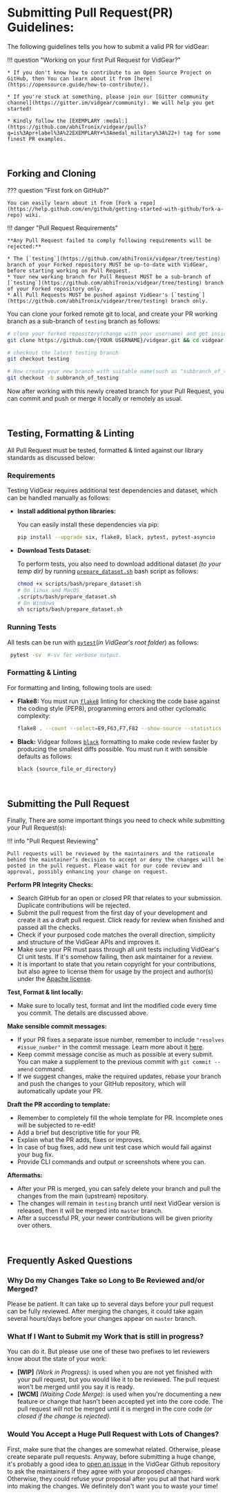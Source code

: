 <!--
===============================================
vidgear library source-code is deployed under the Apache 2.0 License:

Copyright (c) 2019-2020 Abhishek Thakur(@abhiTronix) <abhi.una12@gmail.com>

Licensed under the Apache License, Version 2.0 (the "License");
you may not use this file except in compliance with the License.
You may obtain a copy of the License at

   http://www.apache.org/licenses/LICENSE-2.0

Unless required by applicable law or agreed to in writing, software
distributed under the License is distributed on an "AS IS" BASIS,
WITHOUT WARRANTIES OR CONDITIONS OF ANY KIND, either express or implied.
See the License for the specific language governing permissions and
limitations under the License.
===============================================
-->

# Submitting Pull Request(PR) Guidelines:


The following guidelines tells you how to submit a valid PR for vidGear:

!!! question "Working on your first Pull Request for VidGear?" 

    * If you don't know how to contribute to an Open Source Project on GitHub, then You can learn about it from [here](https://opensource.guide/how-to-contribute/).

    * If you're stuck at something, please join our [Gitter community channel](https://gitter.im/vidgear/community). We will help you get started!

    * Kindly follow the [EXEMPLARY :medal:](https://github.com/abhiTronix/vidgear/pulls?q=is%3Apr+label%3A%22EXEMPLARY+%3Amedal_military%3A%22+) tag for some finest PR examples.


&nbsp; 

## Forking and Cloning

??? question "First fork on GitHub?" 

    You can easily learn about it from [Fork a repo](https://help.github.com/en/github/getting-started-with-github/fork-a-repo) wiki.


!!! danger "Pull Request Requirements"
    
    **Any Pull Request failed to comply following requirements will be rejected:**

    * The [`testing`](https://github.com/abhiTronix/vidgear/tree/testing) branch of your Forked repository MUST be up-to-date with VidGear, before starting working on Pull Request.
    * Your new working branch for Pull Request MUST be a sub-branch of [`testing`](https://github.com/abhiTronix/vidgear/tree/testing) branch of your Forked repository only.
    * All Pull Requests MUST be pushed against VidGear's [`testing`](https://github.com/abhiTronix/vidgear/tree/testing) branch only.



You can clone your forked remote git to local, and create your PR working branch as a sub-branch of `testing` branch as follows:


```sh
# clone your forked repository(change with your username) and get inside
git clone https://github.com/{YOUR USERNAME}/vidgear.git && cd vidgear

# checkout the latest testing branch
git checkout testing

# Now create your new branch with suitable name(such as "subbranch_of_testing")
git checkout -b subbranch_of_testing
```

Now after working with this newly created branch for your Pull Request, you can commit and push or merge it locally or remotely as usual.


&nbsp; 

## Testing, Formatting & Linting


All Pull Request must be tested, formatted & linted against our library standards as discussed below:


### Requirements

Testing VidGear requires additional test dependencies and dataset, which can be handled manually as follows:

* **Install additional python libraries:**
  
    You can easily install these dependencies via pip:

    ```sh
    pip install --upgrade six, flake8, black, pytest, pytest-asyncio
    ```

* **Download Tests Dataset:** 

    To perform tests, you also need to download additional dataset *(to your temp dir)* by running [`prepare_dataset.sh`](https://github.com/abhiTronix/vidgear/blob/testing/scripts/bash/prepare_dataset.sh)  bash script as follows:

    ```sh
    chmod +x scripts/bash/prepare_dataset.sh
    # On linux and MacOS
    .scripts/bash/prepare_dataset.sh
    # On Windows 
    sh scripts/bash/prepare_dataset.sh
    ```

### Running Tests

All tests can be run with [`pytest`](https://docs.pytest.org/en/stable/)(*in VidGear's root folder*) as follows:

   ```sh
    pytest -sv  #-sv for verbose output.
   ```

### Formatting & Linting

For formatting and linting, following tools are used:

* **Flake8:** You must run [`flake8`](https://flake8.pycqa.org/en/latest/manpage.html) linting for checking the code base against the coding style (PEP8), programming errors and other cyclomatic complexity:

    ```sh
    flake8 . --count --select=E9,F63,F7,F82 --show-source --statistics
    ```

* **Black:**  Vidgear follows [`black`](https://github.com/psf/black) formatting to make code review faster by producing the smallest diffs possible. You must run it with sensible defaults as follows: 

    ```sh
    black {source_file_or_directory}
    ```

&nbsp; 

## Submitting the Pull Request

Finally, There are some important things you need to check while submitting your Pull Request(s):


!!! info "Pull Request Reviewing"

    Pull requests will be reviewed by the maintainers and the rationale behind the maintainer’s decision to accept or deny the changes will be posted in the pull request. Please wait for our code review and approval, possibly enhancing your change on request. 


**Perform PR Integrity Checks:** 
    
  * Search GitHub for an open or closed PR that relates to your submission. Duplicate contributions will be rejected.
  * Submit the pull request from the first day of your development and create it as a draft pull request. Click ready for review when finished and passed all the checks.
  * Check if your purposed code matches the overall direction, simplicity and structure of the VidGear APIs and improves it.
  * Make sure your PR must pass through all unit tests including VidGear's CI unit tests. If it's somehow failing, then ask maintainer for a review.
  * It is important to state that you retain copyright for your contributions, but also agree to license them for usage by the project and author(s) under the [Apache license](https://github.com/abhiTronix/vidgear/blob/master/LICENSE).

**Test, Format & lint locally:**

  * Make sure to locally test, format and lint the modified code every time you commit. The details are discussed above.

**Make sensible commit messages:**

  * If your PR fixes a separate issue number, remember to include `"resolves #issue_number"` in the commit message. Learn more about it [here](https://help.github.com/articles/closing-issues-using-keywords/).
  * Keep commit message concise as much as possible at every submit. You can make a supplement to the previous commit with `git commit --amend` command.
  * If we suggest changes, make the required updates, rebase your branch and push the changes to your GitHub repository, which will automatically update your PR.

**Draft the PR according to template:**

  * Remember to completely fill the whole template for PR. Incomplete ones will be subjected to re-edit!
  * Add a brief but descriptive title for your PR.
  * Explain what the PR adds, fixes or improves.
  * In case of bug fixes, add new unit test case which would fail against your bug fix.
  * Provide CLI commands and output or screenshots where you can.

**Aftermaths:**
  
  * After your PR is merged, you can safely delete your branch and pull the changes from the main (upstream) repository.
  * The changes will remain in `testing` branch until next VidGear version is released, then it will be merged into `master` branch.
  * After a successful PR, your newer contributions will be given priority over others. 

&nbsp; 

## Frequently Asked Questions


### Why Do my Changes Take so Long to Be Reviewed and/or Merged?

Please be patient. It can take up to several days before your pull request can be fully reviewed. After merging the changes, it could take again several hours/days before your changes appear on `master` branch.


### What If I Want to Submit my Work that is still in progress?

You can do it. But please use one of these two prefixes to let reviewers know about the state of your work:

*  **[WIP]** _(Work in Progress)_: is used when you are not yet finished with your pull request, but you would like it to be reviewed. The pull request won't be merged until you say it is ready.
*  **[WCM]** _(Waiting Code Merge)_: is used when you're documenting a new feature or change that hasn't been accepted yet into the core code. The pull request will not be merged until it is merged in the core code _(or closed if the change is rejected)_.


### Would You Accept a Huge Pull Request with Lots of Changes?

First, make sure that the changes are somewhat related. Otherwise, please create separate pull requests. Anyway, before submitting a huge change, it's probably a good idea to [open an issue](/contribution/issue/) in the VidGear Github repository to ask the maintainers if they agree with your proposed changes. Otherwise, they could refuse your proposal after you put all that hard work into making the changes. We definitely don't want you to waste your time!

&nbsp; 